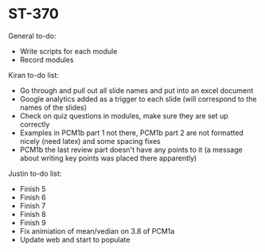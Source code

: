 # ST-370

General to-do:  

- Write scripts for each module  
- Record modules  

Kiran to-do list:  

- Go through and pull out all slide names and put into an excel document  
- Google analytics added as a trigger to each slide (will correspond to the names of the slides)  
- Check on quiz questions in modules, make sure they are set up correctly  
- Examples in PCM1b part 1 not there, PCM1b part 2 are not formatted nicely (need latex) and some spacing fixes  
- PCM1b the last review part doesn't have any points to it (a message about writing key points was placed there apparently)  





Justin to-do list:  
- Finish 5  
- Finish 6  
- Finish 7  
- Finish 8  
- Finish 9  
- Fix animiation of mean/vedian on 3.8 of PCM1a  
- Update web and start to populate  


